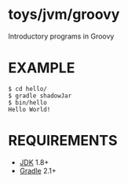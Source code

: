 # toys/jvm/groovy

Introductory programs in Groovy

# EXAMPLE

```
$ cd hello/
$ gradle shadowJar
$ bin/hello
Hello World!
```

# REQUIREMENTS

* [JDK](http://www.oracle.com/technetwork/java/javase/downloads/index.html) 1.8+
* [Gradle](https://docs.gradle.org/current/userguide/tutorial_groovy_projects.html) 2.1+
